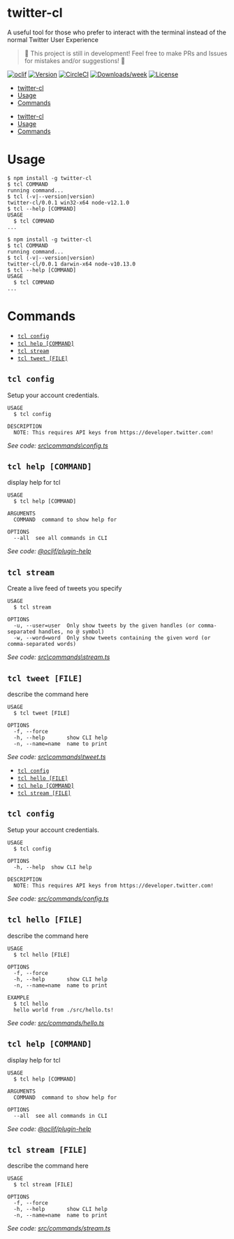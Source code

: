 # twitter-cl

A useful tool for those who prefer to interact with the terminal instead of the normal Twitter User Experience

 > 🚨 This project is still in development! Feel free to make PRs and Issues for mistakes and/or suggestions! 🚨

[![oclif](https://img.shields.io/badge/cli-oclif-blueviolet.svg)](https://oclif.io)
[![Version](https://img.shields.io/npm/v/twitter-cl.svg)](https://npmjs.org/package/twitter-cl)
[![CircleCI](https://circleci.com/gh/leeandher/twitter-cl/tree/master.svg?style=shield)](https://circleci.com/gh/leeandher/twitter-cl/tree/master)
[![Downloads/week](https://img.shields.io/npm/dw/twitter-cl.svg)](https://npmjs.org/package/twitter-cl)
[![License](https://img.shields.io/npm/l/twitter-cl.svg)](https://github.com/leeandher/twitter-cl/blob/master/package.json)

<!-- toc -->
* [twitter-cl](#twitter-cl)
* [Usage](#usage)
* [Commands](#commands)
<!-- tocstop -->
* [twitter-cl](#twitter-cl)
* [Usage](#usage)
* [Commands](#commands)
<!-- tocstop -->

# Usage

<!-- usage -->
```sh-session
$ npm install -g twitter-cl
$ tcl COMMAND
running command...
$ tcl (-v|--version|version)
twitter-cl/0.0.1 win32-x64 node-v12.1.0
$ tcl --help [COMMAND]
USAGE
  $ tcl COMMAND
...
```
<!-- usagestop -->
```sh-session
$ npm install -g twitter-cl
$ tcl COMMAND
running command...
$ tcl (-v|--version|version)
twitter-cl/0.0.1 darwin-x64 node-v10.13.0
$ tcl --help [COMMAND]
USAGE
  $ tcl COMMAND
...
```
<!-- usagestop -->

# Commands

<!-- commands -->
* [`tcl config`](#tcl-config)
* [`tcl help [COMMAND]`](#tcl-help-command)
* [`tcl stream`](#tcl-stream)
* [`tcl tweet [FILE]`](#tcl-tweet-file)

## `tcl config`

Setup your account credentials.

```
USAGE
  $ tcl config

DESCRIPTION
  NOTE: This requires API keys from https://developer.twitter.com!
```

_See code: [src\commands\config.ts](https://github.com/leeandher/twitter-cl/blob/v0.0.1/src\commands\config.ts)_

## `tcl help [COMMAND]`

display help for tcl

```
USAGE
  $ tcl help [COMMAND]

ARGUMENTS
  COMMAND  command to show help for

OPTIONS
  --all  see all commands in CLI
```

_See code: [@oclif/plugin-help](https://github.com/oclif/plugin-help/blob/v2.1.4/src\commands\help.ts)_

## `tcl stream`

Create a live feed of tweets you specify

```
USAGE
  $ tcl stream

OPTIONS
  -u, --user=user  Only show tweets by the given handles (or comma-separated handles, no @ symbol)
  -w, --word=word  Only show tweets containing the given word (or comma-separated words)
```

_See code: [src\commands\stream.ts](https://github.com/leeandher/twitter-cl/blob/v0.0.1/src\commands\stream.ts)_

## `tcl tweet [FILE]`

describe the command here

```
USAGE
  $ tcl tweet [FILE]

OPTIONS
  -f, --force
  -h, --help       show CLI help
  -n, --name=name  name to print
```

_See code: [src\commands\tweet.ts](https://github.com/leeandher/twitter-cl/blob/v0.0.1/src\commands\tweet.ts)_
<!-- commandsstop -->
* [`tcl config`](#tcl-config)
* [`tcl hello [FILE]`](#tcl-hello-file)
* [`tcl help [COMMAND]`](#tcl-help-command)
* [`tcl stream [FILE]`](#tcl-stream-file)

## `tcl config`

Setup your account credentials.

```
USAGE
  $ tcl config

OPTIONS
  -h, --help  show CLI help

DESCRIPTION
  NOTE: This requires API keys from https://developer.twitter.com!
```

_See code: [src/commands/config.ts](https://github.com/leeandher/twitter-cl/blob/v0.0.1/src/commands/config.ts)_

## `tcl hello [FILE]`

describe the command here

```
USAGE
  $ tcl hello [FILE]

OPTIONS
  -f, --force
  -h, --help       show CLI help
  -n, --name=name  name to print

EXAMPLE
  $ tcl hello
  hello world from ./src/hello.ts!
```

_See code: [src/commands/hello.ts](https://github.com/leeandher/twitter-cl/blob/v0.0.1/src/commands/hello.ts)_

## `tcl help [COMMAND]`

display help for tcl

```
USAGE
  $ tcl help [COMMAND]

ARGUMENTS
  COMMAND  command to show help for

OPTIONS
  --all  see all commands in CLI
```

_See code: [@oclif/plugin-help](https://github.com/oclif/plugin-help/blob/v2.1.4/src/commands/help.ts)_

## `tcl stream [FILE]`

describe the command here

```
USAGE
  $ tcl stream [FILE]

OPTIONS
  -f, --force
  -h, --help       show CLI help
  -n, --name=name  name to print
```

_See code: [src/commands/stream.ts](https://github.com/leeandher/twitter-cl/blob/v0.0.1/src/commands/stream.ts)_
<!-- commandsstop -->
